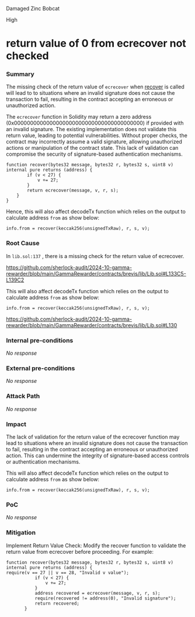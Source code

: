 Damaged Zinc Bobcat

High

# return value of 0 from ecrecover not checked

### Summary

The missing check of the return value of `ecrecover` when [recover](https://github.com/sherlock-audit/2024-10-gamma-rewarder/blob/main/GammaRewarder/contracts/brevis/lib/Lib.sol#L133) is called will lead to to situations where an invalid signature does not cause the transaction to fail, resulting in the contract accepting an erroneous or unauthorized action. 

The `ecrecover` function in Solidity may return a zero address (0x0000000000000000000000000000000000000000) if provided with an invalid signature. The existing implementation does not validate this return value, leading to potential vulnerabilities. Without proper checks, the contract may incorrectly assume a valid signature, allowing unauthorized actions or manipulation of the contract state. This lack of validation can compromise the security of signature-based authentication mechanisms.

```solidity
function recover(bytes32 message, bytes32 r, bytes32 s, uint8 v) internal pure returns (address) {
        if (v < 27) {
            v += 27;
        }
        return ecrecover(message, v, r, s);
    }
}
```
Hence, this will also affect decodeTx function which relies on the output to calculate address `from` as show below:
```solidity
info.from = recover(keccak256(unsignedTxRaw), r, s, v);
```

### Root Cause

In `lib.sol:137` , there is a missing check for the return value of ecrecover.

https://github.com/sherlock-audit/2024-10-gamma-rewarder/blob/main/GammaRewarder/contracts/brevis/lib/Lib.sol#L133C5-L139C2

This will also affect decodeTx function which relies on the output to calculate address `from` as show below:
```solidity
info.from = recover(keccak256(unsignedTxRaw), r, s, v);
```

https://github.com/sherlock-audit/2024-10-gamma-rewarder/blob/main/GammaRewarder/contracts/brevis/lib/Lib.sol#L130

### Internal pre-conditions

_No response_

### External pre-conditions

_No response_

### Attack Path

_No response_

### Impact

The lack of validation for the return value of the ecrecover function may lead to situations where an invalid signature does not cause the transaction to fail, resulting in the contract accepting an erroneous or unauthorized action. This can undermine the integrity of signature-based access controls or authentication mechanisms.

This will also affect decodeTx function which relies on the output to calculate address `from` as show below:
```solidity
info.from = recover(keccak256(unsignedTxRaw), r, s, v);
```

### PoC

_No response_

### Mitigation

Implement Return Value Check: Modify the recover function to validate the return value from ecrecover before proceeding. For example:
```solidity      
function recover(bytes32 message, bytes32 r, bytes32 s, uint8 v) internal pure returns (address) {
require(v == 27 || v == 28, "Invalid v value");
           if (v < 27) {
               v += 27;
           }
           address recovered = ecrecover(message, v, r, s);
           require(recovered != address(0), "Invalid signature");
           return recovered;
       }
```